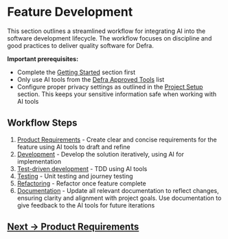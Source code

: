 # Feature Development

This section outlines a streamlined workflow for integrating AI into the software development lifecycle. The workflow focuses on discipline and good practices to deliver quality software for Defra.

**Important prerequisites:** 

- Complete the [Getting Started](../getting-started) section first
- Only use AI tools from the [Defra Approved Tools](../appendix/defra-approved-tools.md) list
- Configure proper privacy settings as outlined in the [Project Setup](../getting-started/project-setup.md) section. This keeps your sensitive information safe when working with AI tools

## Workflow Steps
1. [Product Requirements](product-requirements.md) - Create clear and concise requirements for the feature using AI tools to draft and refine
2. [Development](development.md) - Develop the solution iteratively, using AI for implementation
3. [Test-driven development](test-driven-development.md) - TDD using AI tools
4. [Testing](testing.md) - Unit testing and journey testing
5. [Refactoring](refactoring.md) - Refactor once feature complete
6. [Documentation](documentation.md) - Update all relevant documentation to reflect changes, ensuring clarity and alignment with project goals. Use documentation to give feedback to the AI tools for future iterations

## [Next -> Product Requirements](product-requirements.md)
